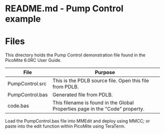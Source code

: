 # README.md - Pump Control example

# Files

This directory holds the Pump Control demonstration file found in the PicoMite 6.0RC User Guide.

| File               | Purpose |
| ------------------ | -------------------------------------------------------- |
|  PumpControl.src   | This is the PDLB source file.  Open this file from PDLB. |
|  PumpControl.bas   |  Generated file from PDLB.   |
| code.bas           | This filename is found in the Global Properties page in the "Code" property. |

Load the PumpControl.bas file into MMEdit and deploy using MMCC; or paste into the edit function within PicoMite using TeraTerm.
